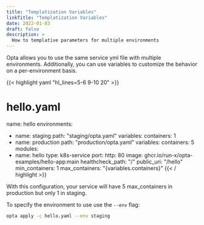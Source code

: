 ```yaml
---
title: "Templatization Variables"
linkTitle: "Templatization Variables"
date: 2022-01-03
draft: false
description: >
  How to templative parameters for multiple environments
---
```


Opta allows you to use the same service yml file with multiple environments.
Additionally, you can use variables to customize the behavior on a
per-environment basis.

{{< highlight yaml "hl_lines=5-6 9-10 20" >}}
# hello.yaml
name: hello
environments:
  - name: staging
    path: "staging/opta.yaml"
    variables:
      containers: 1
  - name: production
    path: "production/opta.yaml"
    variables:
      containers: 5
modules:
  - name: hello
    type: k8s-service
    port:
      http: 80
    image: ghcr.io/run-x/opta-examples/hello-app:main
    healthcheck_path: "/"
    public_uri: "/hello"
    min_containers: 1
    max_containers: "{variables.containers}"
{{< / highlight >}}

With this configuration, your service will have 5 max_containers in production
but only 1 in staging.

To specify the environment to use use the `--env` flag:
```bash
opta apply -c hello.yaml --env staging
```
